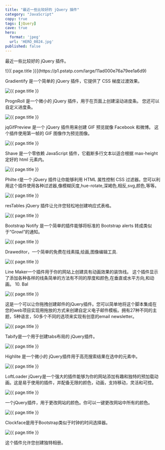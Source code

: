 ```yaml
---
title: "最近一些比较好的 jQuery 插件"
category: "JavaScript"
copy: true
tags: [jQuery]
cave: true
hero:
  format: 'jpeg'
  url: 'HERO_0024.jpg'
published: false
---
```

<div class="quote">
<p>最近一些比较好的 jQuery 插件。</p>
</div>
![{{ page.title }}](https://p1.pstatp.com/large/11ad000e76a79ee1a6d9)

Gradientify 是一个简单的 jQuery 插件，它提供了 CSS 梯度过渡效果。

![{{ page.title }}](https://p3.pstatp.com/large/10ef000d72b2c4c3509c)

PrognRoll 是一个微小的 jQuery 插件，用于在页面上创建滚动进度条。 您还可以自定义进度条。

![{{ page.title }}](https://p1.pstatp.com/large/10ef000d72b4a3e2a8f4)

jqGifPreview 是一个 jQuery 插件用来创建 GIF 预览就像 Facebook 和微博。 这个插件使用第一帧的 GIF 图像作为预览图像。

![{{ page.title }}](https://p9.pstatp.com/large/10ef000d72b62b171fb0)

Shave 是一个零依赖 JavaScript 插件，它截断多行文本以适合根据 max-height 定好的 html 元素内。

![{{ page.title }}](https://p3.pstatp.com/large/10f3000d06aa83a0de8f)

Philte r是一个 jQuery 插件让你能够利用 HTML 属性控制 CSS 过滤器。您可以利用这个插件使用各种过滤器,像模糊灰度,hue-rotate,深褐色,相反,svg,颜色,等等。

![{{ page.title }}](https://p3.pstatp.com/large/10f3000d06ac53663868)

resTables jQuery 插件让允许您轻松地创建响应式表格。

![{{ page.title }}](https://p3.pstatp.com/large/11ad000e76aab46d43cf)

Bootstrap Notify 是一个简单的插件能够将标准的 Bootstrap alerts 转成类似于“Growl”的通知。

![{{ page.title }}](https://p1.pstatp.com/large/11ad000e76ab082371ee)

Draweditor，一个简单的免费在线素描,绘画,图像编辑工具.

![{{ page.title }}](https://p1.pstatp.com/large/11ac000e80bb1f05f12b)

Line Maker一个插件用于你的网站上创建具有动画效果的装饰线。 这个插件显示了添加各种各样的线条简单的方法有不同的厚度和颜色,在垂直或水平方向,和动画。
10. Bal

![{{ page.title }}](https://p3.pstatp.com/large/10e600119a3b6e8392d8)

这是一个可以让你拖拽创建邮件的jQuery插件。您可以简单地将这个脚本集成在您的web项目实现用拖放的方式来创建自定义电子邮件模板。拥有27种不同的主题，5种语言，50多个不同的选项来实现有创意的email newsletter。

![{{ page.title }}](https://p3.pstatp.com/large/11af000d6aad97b46357)

Tabify是一个用于创建tabs布局的 jQuery插件。

![{{ page.title }}](https://p2.pstatp.com/large/11b1000244d0449711b0)

Highlite 是一个微小的 jQuery插件用于高亮搜索结果在选中的元素中。

![{{ page.title }}](https://p3.pstatp.com/large/11af000d6aaf6ca60c69)

LoftLoader jQuery是一个强大的插件能够为你的网站添加有趣和独特的预加载动画。这是易于使用的插件，并配备无限的颜色，动画，支持移动，灵活和可控。

![{{ page.title }}](https://p2.pstatp.com/large/11ac000e80bcefe81c9f)

一个jQuery插件，用于更改网站的颜色。你可以一键更改网站中所有的颜色。

![{{ page.title }}](https://p3.pstatp.com/large/11ad000e76b03582f596)

Clockface是用于Bootstrap类似于时钟的时间选择器。

![{{ page.title }}](https://p3.pstatp.com/large/11b1000244d1f51e1557)

这个插件允许您创建独特相册。
